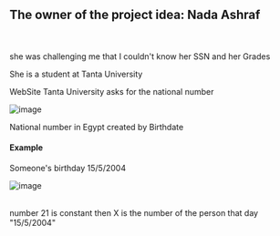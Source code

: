 <h2>The owner of the project idea: Nada Ashraf </h2>
<br>
<br>
<div>she was challenging me that I couldn't know her SSN and her Grades</div>

She is a student at Tanta University   

WebSite Tanta University asks for the national number

![image](https://user-images.githubusercontent.com/64781251/222784177-6e43f37a-ac30-4fca-8994-ebbb60c7bb32.png)

National number in Egypt created by Birthdate

<h4><b>Example</b></h4>

<p>
Someone's birthday   15/5/2004 
</p>

![image](https://user-images.githubusercontent.com/64781251/222787032-87547b1d-7c44-4a65-ba44-ed4372402188.png)


<br>
number 21 is constant  then X is the number of the person that day  "15/5/2004"


